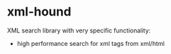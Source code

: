 # xml-hound
XML search library with very specific functionality:
* high performance search for xml tags from xml/html
